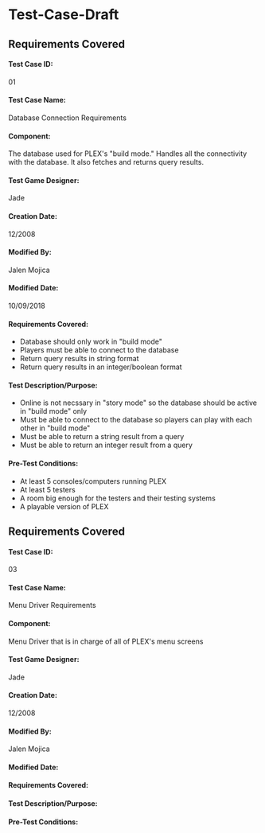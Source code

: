 # Test-Case-Draft

## Requirements Covered

#### Test Case ID:
01

#### Test Case Name:
Database Connection Requirements

#### Component:
The database used for PLEX's "build mode." Handles all the connectivity with the database. It also fetches and returns query results. 

#### Test Game Designer:
Jade

#### Creation Date:
12/2008

#### Modified By:
Jalen Mojica

#### Modified Date:
10/09/2018

#### Requirements Covered:
* Database should only work in "build mode"
* Players must be able to connect to the database
* Return query results in string format
* Return query results in an integer/boolean format

#### Test Description/Purpose:
* Online is not necssary in "story mode" so the database should be active in "build mode" only
* Must be able to connect to the database so players can play with each other in "build mode"
* Must be able to return a string result from a query
* Must be able to return an integer result from a query

#### Pre-Test Conditions:
* At least 5 consoles/computers running PLEX
* At least 5 testers
* A room big enough for the testers and their testing systems
* A playable version of PLEX


## Requirements Covered

#### Test Case ID:
03

#### Test Case Name:
Menu Driver Requirements

#### Component:
Menu Driver that is in charge of all of PLEX's menu screens

#### Test Game Designer:
Jade

#### Creation Date:
12/2008

#### Modified By:
Jalen Mojica

#### Modified Date:


#### Requirements Covered:


#### Test Description/Purpose:


#### Pre-Test Conditions:
